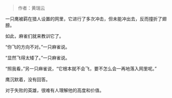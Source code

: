 > 作者：黄瑞云

一只鹰被羁在猎人设置的网里，它进行了多次冲击，但未能冲出去，反而撞折了翅膀。

如此，麻雀们就来教训它了。

“你飞的方向不对。”一只麻雀说。

“显然飞得太矮了。”一只麻雀说。

“照我看，”另一只麻雀说，“它根本就不会飞，要不怎么会一再地落入网里呢。”

鹰沉默着，没有回答。

对于失败的英雄，很难有人理解他的高度和价值。